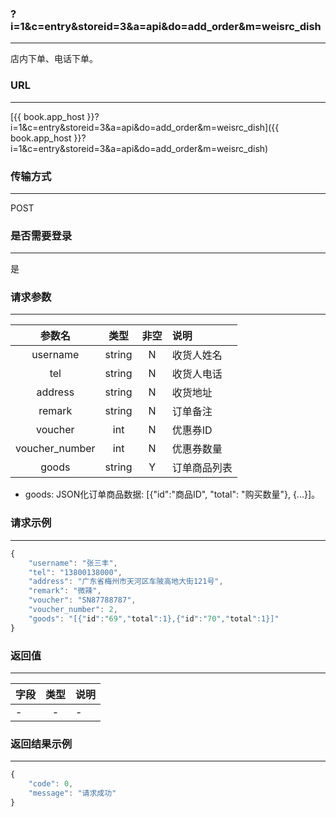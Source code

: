 ### ?i=1&c=entry&storeid=3&a=api&do=add_order&m=weisrc_dish

---

店内下单、电话下单。

### URL

---

[{{ book.app_host }}?i=1&c=entry&storeid=3&a=api&do=add_order&m=weisrc_dish]({{ book.app_host }}?i=1&c=entry&storeid=3&a=api&do=add_order&m=weisrc_dish)

### 传输方式

---

POST

### 是否需要登录

---

是


### 请求参数

---

| 参数名 | 类型 | 非空 | 说明 |
| :---: | :---: | :---: | :--- |
| username | string | N | 收货人姓名 |
| tel | string | N | 收货人电话 |
| address | string | N | 收货地址 |
| remark | string | N | 订单备注 |
| voucher | int | N | 优惠券ID |
| voucher_number | int | N | 优惠券数量 |
| goods | string | Y | 订单商品列表 |

- goods: JSON化订单商品数据: [{"id":"商品ID", "total": "购买数量"}, {...}]。


### 请求示例

---
``` js
{
    "username": "张三丰",
    "tel": "13800138000",
    "address": "广东省梅州市天河区车陂高地大街121号",
    "remark": "微辣",
    "voucher": "SN87788787",
    "voucher_number": 2,
    "goods": "[{"id":"69","total":1},{"id":"70","total":1}]"
}
```


### 返回值

---

| 字段 | 类型 | 说明 |
| :--- | :---: | :--- |
| - | - | - |

### 返回结果示例

---

``` js
{
    "code": 0,
    "message": "请求成功"
}
```